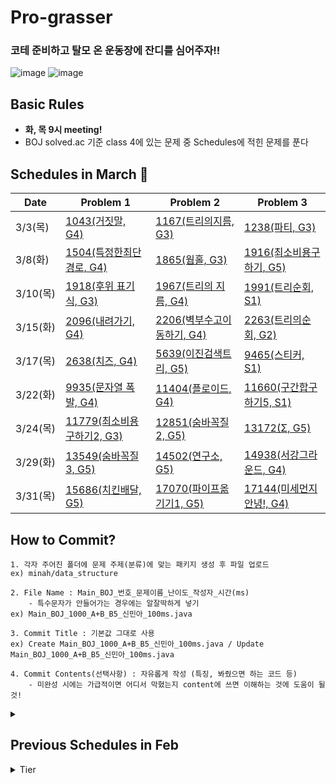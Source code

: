 # Pro-grasser
### 코테 준비하고 탈모 온 운동장에 잔디를 심어주자!!<br>
![image](https://user-images.githubusercontent.com/33835900/152555539-3aa1009d-1a3a-4e70-9950-0f76ca88afcc.png) ![image](https://user-images.githubusercontent.com/33835900/152556558-e8e62e94-93bc-445b-b1b0-a6e4f0371829.png)


## Basic Rules
- **화, 목 9시 meeting!**
- BOJ solved.ac 기준 class 4에 있는 문제 중 Schedules에 적힌 문제를 푼다

## Schedules in March 🍏
|Date|Problem 1|Problem 2| Problem 3|
|----|--------|--------|---------|
|3/3(목)|[1043(거짓말, G4)](https://www.acmicpc.net/problem/1043)|[1167(트리의지름, G3)](https://www.acmicpc.net/problem/1167)|[1238(파티, G3)](https://www.acmicpc.net/problem/1238)|
|3/8(화)|[1504(특정한최단경로, G4)](https://www.acmicpc.net/problem/1504)|[1865(웜홀, G3)](https://www.acmicpc.net/problem/1865)|[1916(최소비용구하기, G5)](https://www.acmicpc.net/problem/1916)|
|3/10(목)|[1918(후위 표기식, G3)](https://www.acmicpc.net/problem/1918)|[1967(트리의 지름, G4)](https://www.acmicpc.net/problem/1967)|[1991(트리순회, S1)](https://www.acmicpc.net/problem/1991)|
|3/15(화)|[2096(내려가기, G4)](https://www.acmicpc.net/problem/2096)|[2206(벽부수고이동하기, G4)](https://www.acmicpc.net/problem/2206)|[2263(트리의순회, G2)](https://www.acmicpc.net/problem/2263)|
|3/17(목)|[2638(치즈, G4)](https://www.acmicpc.net/problem/2638)|[5639(이진검색트리, G5)](https://www.acmicpc.net/problem/5639)|[9465(스티커, S1)](https://www.acmicpc.net/problem/9465)|
|3/22(화)|[9935(문자열 폭발, G4)](https://www.acmicpc.net/problem/9935)|[11404(플로이드, G4)](https://www.acmicpc.net/problem/11404)|[11660(구간합구하기5, S1)](https://www.acmicpc.net/problem/11660)|
|3/24(목)|[11779(최소비용구하기2, G3)](https://www.acmicpc.net/problem/11779)|[12851(숨바꼭질2, G5)](https://www.acmicpc.net/problem/12851)|[13172(Σ, G5)](https://www.acmicpc.net/problem/13172)|
|3/29(화)|[13549(숨바꼭질3, G5)](https://www.acmicpc.net/problem/13549)|[14502(연구소, G5)](https://www.acmicpc.net/problem/14502)|[14938(서강그라운드, G4)](https://www.acmicpc.net/problem/14938)|
|3/31(목)|[15686(치킨배달, G5)](https://www.acmicpc.net/problem/15686)|[17070(파이프옮기기1, G5)](https://www.acmicpc.net/problem/17070)|[17144(미세먼지안녕!, G4)](https://www.acmicpc.net/problem/17144)|

## How to Commit?
```
1. 각자 주어진 폴더에 문제 주제(분류)에 맞는 패키지 생성 후 파일 업로드
ex) minah/data_structure

2. File Name : Main_BOJ_번호_문제이름_난이도_작성자_시간(ms)
    - 특수문자가 안들어가는 경우에는 알잘딱하게 넣기
ex) Main_BOJ_1000_A+B_B5_신민아_100ms.java

3. Commit Title : 기본값 그대로 사용
ex) Create Main_BOJ_1000_A+B_B5_신민아_100ms.java / Update Main_BOJ_1000_A+B_B5_신민아_100ms.java

4. Commit Contents(선택사항) : 자유롭게 작성 (특징, 봐줬으면 하는 코드 등)
    - 미완성 시에는 가급적이면 어디서 막혔는지 content에 쓰면 이해하는 것에 도움이 될 것!
```
<details>
<summary><h2> Previous Schedules in Feb</summary>
    
```
- 2022/02/08(Tues) : 구현, 문자열 - 6550번(부분 문자열), 14503번(로봇청소기), 18111(마인크래프트)
- 2022/02/10(Thur) : 자료구조(Stack, Queue) - 1158번(요세푸스 문제), 1874번(스택 수열), 1406(에디터)

- 2022/02/15(Tues) : LinkedList, Tree - 11725(트리의 부모 찾기) , 15903(카드 합체 놀이), 5567(결혼식)
- 2022/02/17(Thur) : 완전탐색 - 6603(로또), 14501(퇴사), 9663(N-Queen)

- 2022/02/22(Tues) : 탐욕알고리즘, 분할정복 - 2448(별 찍기-11), 2437(저울), 1946(신입 사원)
- 2022/02/24(Thur) : 백트래킹, 그래프 - 1759(암호 만들기), 18352(특정 거리의 도시 찾기), 5014(스타트링크)
```
    
</details>
<details>
<summary>Tier</summary>
    <a href="https://solved.ac/minah741"><img src="http://mazassumnida.wtf/api/v2/generate_badge?boj=minah741" width=300px/></a>
    <a href="https://solved.ac/thwjd793"><img src="http://mazassumnida.wtf/api/v2/generate_badge?boj=thwjd793" width=300px/></a>
    <a href="https://solved.ac/sdyoon94"><img src="http://mazassumnida.wtf/api/v2/generate_badge?boj=sdyoon94" width=300px/></a>
    <a href="https://solved.ac/tjsals13"><img src="http://mazassumnida.wtf/api/v2/generate_badge?boj=tjsals13" width=300px/></a>
    <a href="https://solved.ac/seungyeon38"><img src="http://mazassumnida.wtf/api/v2/generate_badge?boj=seungyeon38" width=300px/></a>
    <a href="https://solved.ac/dlwotns1112"><img src="http://mazassumnida.wtf/api/v2/generate_badge?boj=dlwotns1112" width=300px/></a>
</details>
